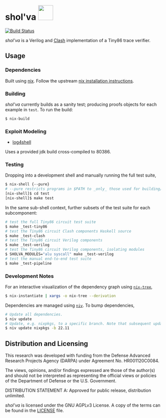 shol'va <img src="https://user-images.githubusercontent.com/3059210/147595717-ec80740c-d4eb-4dd5-972a-d57c228c042d.png" width="48">
=======

<!-- Icon attribution: Mikla, https://commons.wikimedia.org/wiki/File:Apophis_Symbol_(Stargate).svg -->

[![Build Status](https://github.com/trailofbits/sholva/actions/workflows/ci.yml/badge.svg)](https://github.com/trailofbits/sholva/actions?query=workflow%3ACI)

*shol'va* is a Verilog and [Clash](https://clash-lang.org/) implementation of a Tiny86 trace verifier.

## Usage

### Dependencies

Built using [nix](https://nixos.wiki/wiki/Nix_package_manager).
Follow the upstream [nix installation instructions](https://nixos.org/download.html).

### Building

*shol'va* currently builds as a sanity test; producing proofs objects for each example in `test`.
To run the build:

```bash
$ nix-build
```

### Exploit Modeling

- [log4shell](https://www.cve.org/CVERecord?id=CVE-2021-44228)

Uses a provided jdk build cross-compiled to 80386.

### Testing

Dropping into a development shell and manually running the full test suite,

```bash
$ nix-shell {--pure}
# --pure restricts programs in $PATH to _only_ those used for building/testing *shol'va*.
[nix-shell]$ cd test
[nix-shell]$ make test
```

In the same sub-shell context, further subsets of the test suite for each subcomponent:

```bash
# test the full Tiny86 circuit test suite
$ make _test-tiny86
# test the Tiny86 circuit Clash components Haskell source
$ make _test-clash
# test the Tiny86 circuit Verilog components
$ make _test-verilog
# test the Tiny86 circuit Verilog components, isolating modules
$ SHOLVA_MODULES="alu syscall" make _test-verilog
# test the manual end-to-end test suite
$ make _test-pipeline
```

### Development Notes

For an interactive visualization of the dependency graph using [`nix-tree`](https://github.com/utdemir/nix-tree),

```bash
$ nix-instantiate | xargs -o nix-tree --derivation
```

Dependencies are managed using [`niv`](https://github.com/nmattia/niv). To bump dependencies,

```bash
# Update all dependencies.
$ niv update
# Update, e.g. nixpkgs, to a specific branch. Note that subsequent updates continue to pull from this branch.
$ niv update nixpkgs -b 22.11
```

## Distribution and Licensing

This research was developed with funding from the Defense Advanced Research Projects Agency (DARPA) under Agreement No. HR001120C0084.

The views, opinions, and/or findings expressed are those of the author(s) and
should not be interpreted as representing the official views or policies of the
Department of Defense or the U.S. Government.

DISTRIBUTION STATEMENT A: Approved for public release, distribution unlimited.

*shol'va* is licensed under the GNU AGPLv3 License. A copy of the terms can
be found in the [LICENSE](./LICENSE) file.
